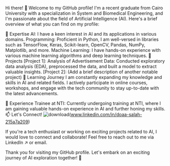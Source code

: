 Hi there! 👋
Welcome to my GitHub profile! I'm a recent graduate from Cairo University with a specialization in System and Biomedical Engineering, and I'm passionate about the field of Artificial Intelligence (AI). Here's a brief overview of what you can find on my profile:

🔬 Expertise
AI: I have a keen interest in AI and its applications in various domains.
Programming: Proficient in Python, I am well-versed in libraries such as TensorFlow, Keras, Scikit-learn, OpenCV, Pandas, NumPy, Matplotlib, and more.
Machine Learning: I have hands-on experience with various machine learning algorithms and deep learning techniques.
🚀 Projects
[Project 1]: Analysis of Advertisement Data: Conducted exploratory data analysis (EDA), preprocessed the data, and built a model to extract valuable insights.
[Project 2]: (Add a brief description of another notable project)
🌱 Learning Journey
I am constantly expanding my knowledge and skills in AI and related fields. I actively participate in online courses, workshops, and engage with the tech community to stay up-to-date with the latest advancements.

💼 Experience
Trainee at NTI: Currently undergoing training at NTI, where I am gaining valuable hands-on experience in AI and further honing my skills.
📫 Let's Connect!
![download](https://github.com/doaa-sala7/doaa-sala7/assets/61519327/294dd475-0112-418f-8a07-6ff76e5c74eb)(www.linkedin.com/in/doaa-salah-215a7a209)


If you're a tech enthusiast or working on exciting projects related to AI, I would love to connect and collaborate! Feel free to reach out to me via LinkedIn ↗ or email.

Thank you for visiting my GitHub profile. Let's embark on an exciting journey of AI exploration together! 🤖


